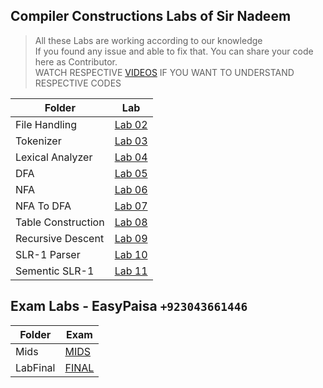 ## Compiler Constructions Labs of Sir Nadeem

> All these Labs are working according to our knowledge  
> If you found any issue and able to fix that. You can share your code here as Contributor.  
> WATCH RESPECTIVE [VIDEOS](https://www.youtube.com/playlist?list=PLK3Sck65huth7zWZGLFr2zQgaBRbrPfJJ) IF YOU WANT TO UNDERSTAND RESPECTIVE CODES  


| Folder | Lab |
| ------ | ------ |
| File Handling | [Lab 02](File%20Handling) |
| Tokenizer | [Lab 03](Tokenizer) |
| Lexical Analyzer | [Lab 04](lexical%20analyzer) |
| DFA | [Lab 05](Dfa) |
| NFA | [Lab 06](NFA%20%2B%20NFA%20to%20DFA) |
| NFA To DFA | [Lab 07](NFA%20%2B%20NFA%20to%20DFA) |
| Table Construction | [Lab 08](Table%20Construction) |
| Recursive Descent | [Lab 09](Recursive%20Descent) |
| SLR-1 Parser | [Lab 10](SLR%20%2B%20Sementic) |
| Sementic SLR-1| [Lab 11](SLR%20%2B%20Sementic) |


## Exam Labs - EasyPaisa `+923043661446`




| Folder | Exam |
| ------ | ------ |
| Mids | [MIDS](Mids) |
| LabFinal | [FINAL](LabFinal) |

<!-- Special Thanks to:
- [Abdullah Ali](https://github.com/Abdullah-146) -->
